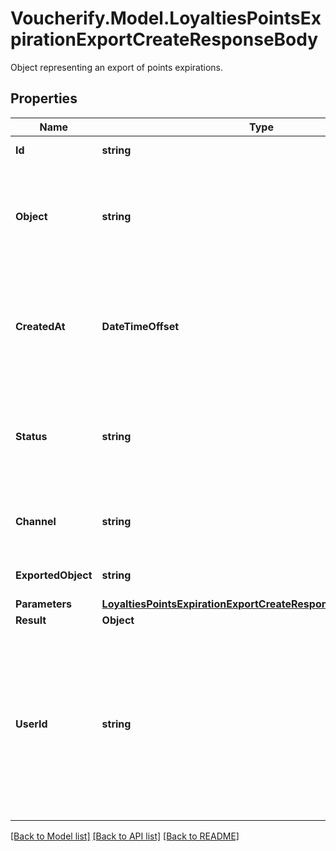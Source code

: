 # Voucherify.Model.LoyaltiesPointsExpirationExportCreateResponseBody
Object representing an export of points expirations. 

## Properties

Name | Type | Description | Notes
------------ | ------------- | ------------- | -------------
**Id** | **string** | Unique export ID. | [optional] 
**Object** | **string** | The type of object being represented. This object stores information about the export. | [optional] [default to ObjectEnum.Export]
**CreatedAt** | **DateTimeOffset** | Timestamp representing the date and time when the export was scheduled in ISO 8601 format. | [optional] 
**Status** | **string** | Status of the export. Informs you whether the export has already been completed. | [optional] [default to StatusEnum.SCHEDULED]
**Channel** | **string** | The channel through which the export was triggered. | [optional] 
**ExportedObject** | **string** | The type of exported object. | [optional] [default to ExportedObjectEnum.PointsExpiration]
**Parameters** | [**LoyaltiesPointsExpirationExportCreateResponseBodyParameters**](LoyaltiesPointsExpirationExportCreateResponseBodyParameters.md) |  | [optional] 
**Result** | **Object** | Always null. | [optional] 
**UserId** | **string** | &#x60;user_id&#x60; identifies the specific user who initiated the export through the Voucherify Dashboard. &#x60;user_id&#x60; is returned when the channel value is &#x60;WEBSITE&#x60;. | [optional] 

[[Back to Model list]](../../README.md#documentation-for-models) [[Back to API list]](../../README.md#documentation-for-api-endpoints) [[Back to README]](../../README.md)

